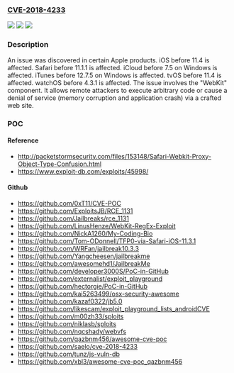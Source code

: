 ### [CVE-2018-4233](https://cve.mitre.org/cgi-bin/cvename.cgi?name=CVE-2018-4233)
![](https://img.shields.io/static/v1?label=Product&message=n%2Fa&color=blue)
![](https://img.shields.io/static/v1?label=Version&message=n%2Fa&color=blue)
![](https://img.shields.io/static/v1?label=Vulnerability&message=n%2Fa&color=brighgreen)

### Description

An issue was discovered in certain Apple products. iOS before 11.4 is affected. Safari before 11.1.1 is affected. iCloud before 7.5 on Windows is affected. iTunes before 12.7.5 on Windows is affected. tvOS before 11.4 is affected. watchOS before 4.3.1 is affected. The issue involves the "WebKit" component. It allows remote attackers to execute arbitrary code or cause a denial of service (memory corruption and application crash) via a crafted web site.

### POC

#### Reference
- http://packetstormsecurity.com/files/153148/Safari-Webkit-Proxy-Object-Type-Confusion.html
- https://www.exploit-db.com/exploits/45998/

#### Github
- https://github.com/0xT11/CVE-POC
- https://github.com/ExploitsJB/RCE_1131
- https://github.com/Jailbreaks/rce_1131
- https://github.com/LinusHenze/WebKit-RegEx-Exploit
- https://github.com/NickA1260/My-Coding-Bio
- https://github.com/Tom-ODonnell/TFP0-via-Safari-iOS-11.3.1
- https://github.com/WRFan/jailbreak10.3.3
- https://github.com/Yangcheesen/jailbreakme
- https://github.com/awesomehd1/JailbreakMe
- https://github.com/developer3000S/PoC-in-GitHub
- https://github.com/externalist/exploit_playground
- https://github.com/hectorgie/PoC-in-GitHub
- https://github.com/kai5263499/osx-security-awesome
- https://github.com/kazaf0322/jb5.0
- https://github.com/likescam/exploit_playground_lists_androidCVE
- https://github.com/m00zh33/sploits
- https://github.com/niklasb/sploits
- https://github.com/nqcshady/webvfs
- https://github.com/qazbnm456/awesome-cve-poc
- https://github.com/saelo/cve-2018-4233
- https://github.com/tunz/js-vuln-db
- https://github.com/xbl3/awesome-cve-poc_qazbnm456

